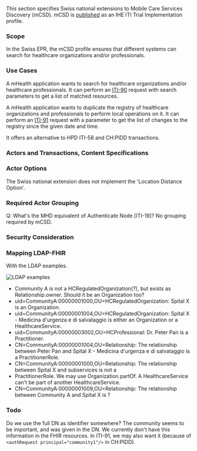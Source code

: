 This section specifies Swiss national extensions to Mobile Care Services Discovery (mCSD).
mCSD is [published](https://profiles.ihe.net/ITI/mCSD/index.html) as an IHE ITI Trial Implementation profile.

###	Scope

In the Swiss EPR, the mCSD profile ensures that different systems can search for healthcare organizations and/or 
professionals.

###	Use Cases

A mHealth application wants to search for healthcare organizations and/or healthcare professionals. It can perform an 
[ITI-90](iti-90.html) request with search parameters to get a list of matched resources.

A mHealth application wants to duplicate the registry of healthcare organizations and professionals to perform local 
operations on it. It can perform an [ITI-91](iti-91.html) request with a parameter to get the list of changes to the 
registry since the given date and time.

It offers an alternative to HPD ITI-58 and CH:PIDD transactions.

###	Actors and Transactions, Content Specifications

### Actor Options

The Swiss national extension does not implement the 'Location Distance Option'.

### Required Actor Grouping

Q: What's the MHD equivalent of Authenticate Node [ITI-19]?
No grouping required by mCSD.

###	Security Consideration

### Mapping LDAP-FHIR

With the LDAP examples.

![LDAP examples](https://lh6.googleusercontent.com/UmHlcRwLbFti3B_nf9PSjPsxfPWdsAA5JDBPm1sA6OfFu5CTTOR_AHaMhTBF5qWNeDpSFkOTWREf-RCfg6Jq3xPq7wwNAFkL1r51HQygorTOQQGeDJUQw592NbDXnpdrI4wEb6Jw)

- Community A is not a HCRegulatedOrganization(?), but exists as Relationship.owner. Should it be an Organization too?
- uid=CommunityA:00000001000,OU=HCRegulatedOrganization: Spital X is an Organization.
- uid=CommunityA:00000001004,OU=HCRegulatedOrganization: Spital X - Medicina d'urgenza e di salvataggio is either an 
Organization or a HealthcareService.
- uid=CommunityA:00000003002,OU=HCProfessional: Dr. Peter Pan is a Practitioner.
- CN=CommunityA:00000001004,OU=Relationship: The relationship between Peter Pan and Spital X - Medicina d'urgenza e di 
salvataggio is a PractitionerRole.
- CN=CommunityA:00000001000,OU=Relationship: The relationship between Spital X and subservices is not a 
- PractitionerRole. We may use Organization.partOf. A HealthcareService can't be part of another HealthcareService.
- CN=CommunityA:00000001009,OU=Relationship: The relationship between Community A and Spital X is ?

### Todo

Do we use the full DN as identifier somewhere?
The community seems to be important, and was given in the DN. We currently don't have this information in the FHIR 
resources. In ITI-91, we may also want it (because of `<authRequest principal="community1"/>` in CH:PIDD).
